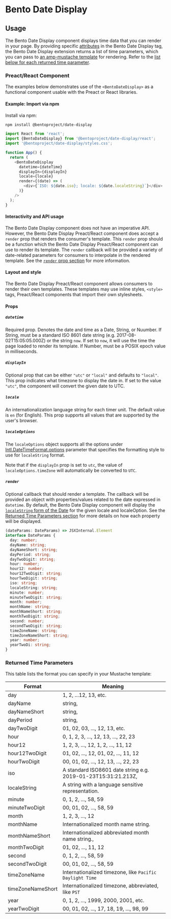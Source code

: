 # Bento Date Display

## Usage

The Bento Date Display component displays time data that you can render in your page. By providing specific [attributes](#attributes) in the
Bento Date Display tag, the Bento Date Display extension returns a list of time
parameters, which you can pass to
[an amp-mustache template](../../../../../extensions/amp-mustache/amp-mustache.md)
for rendering. Refer to the
[list below for each returned time parameter](#returned-time-parameters).

<!--
### Web Component

TODO(https://go.amp.dev/issue/36619): Restore this section. We don't include it because we don't support <template> in Bento Web Components yet.

An older version of this file contains the removed section, though it's incorrect:

https://github.com/ampproject/amphtml/blob/422d171e87571c4d125a2bf956e78e92444c10e8/extensions/amp-date-display/1.0/README.md
-->

### Preact/React Component

The examples below demonstrates use of the `<BentoDateDisplay>` as a functional component usable with the Preact or React libraries.

#### Example: Import via npm

Install via npm:

```sh
npm install @bentoproject/date-display
```

```javascript
import React from 'react';
import {BentoDateDisplay} from '@bentoproject/date-display/react';
import '@bentoproject/date-display/styles.css';

function App() {
  return (
    <BentoDateDisplay
      datetime={dateTime}
      displayIn={displayIn}
      locale={locale}
      render={(date) => (
        <div>{`ISO: ${date.iso}; locale: ${date.localeString}`}</div>
      )}
    />
  );
}
```

#### Interactivity and API usage

The Bento Date Display component does not have an imperative API. However, the Bento Date Display Preact/React component does accept a `render` prop that renders the consumer's template. This `render` prop should be a function which the Bento Date Display Preact/React component can use to render its template. The `render` callback will be provided a variety of date-related parameters for consumers to interpolate in the rendered template. See the [`render` prop section](#render) for more information.

#### Layout and style

The Bento Date Display Preact/React component allows consumers to render their own templates. These templates may use inline styles, `<style>` tags, Preact/React components that import their own stylesheets.

#### Props

##### `datetime`

Required prop. Denotes the date and time as a Date, String, or Nuumber. If String, must be a
standard ISO 8601 date string (e.g. 2017-08-02T15:05:05.000Z) or the string `now`. If set to `now`, it will use the time the page loaded to render its template. If Number, must be a POSIX epoch value in milliseconds.

##### `displayIn`

Optional prop that can be either `"utc"` or `"local"` and defaults to `"local"`. This prop indicates what timezone to display the date in. If set to the value `"utc"`, the component will convert the given date to UTC.

##### `locale`

An internationalization language string for each timer unit. The default value is `en` (for English). This prop supports all values that are supported by the user's browser.

##### `localeOptions`

The `localeOptions` object supports all the options under [Intl.DateTimeFormat.options](https://developer.mozilla.org/en-US/docs/Web/JavaScript/Reference/Global_Objects/Intl/DateTimeFormat/DateTimeFormat#parameters) parameter that specifies the formatting style to use for `localeString` format.

Note that if the `displayIn` prop is set to `utc`, the value of `localeOptions.timeZone` will automatically be converted to `UTC`.

##### `render`

Optional callback that should render a template. The callback will be provided an object with properties/values related to the date expressed in `datetime`.
By default, the Bento Date Display component will display the [`localeString` form of the Date](https://developer.mozilla.org/en-US/docs/Web/JavaScript/Reference/Global_Objects/Date/toLocaleString) for the given locale and localeOption.
See the [Returned Time Parameters section](#returned-time-parameters) for more details on how each property will be displayed.

```typescript
(dateParams: DateParams) => JSXInternal.Element
interface DateParams {
  day: number;
  dayName: string;
  dayNameShort: string;
  dayPeriod: string;
  dayTwoDigit: string;
  hour: number;
  hour12: number;
  hour12TwoDigit: string;
  hourTwoDigit: string;
  iso: string;
  localeString: string;
  minute: number;
  minuteTwoDigit: string;
  month: number;
  monthName: string;
  monthNameShort: string;
  monthTwoDigit: string;
  second: number;
  secondTwoDigit: string;
  timeZoneName: string;
  timeZoneNameShort: string;
  year: number;
  yearTwoDi: string;
}
```

### Returned Time Parameters

This table lists the format you can specify in your Mustache template:

| Format            | Meaning                                                       |
| ----------------- | ------------------------------------------------------------- |
| day               | 1, 2, ...12, 13, etc.                                         |
| dayName           | string,                                                       |
| dayNameShort      | string,                                                       |
| dayPeriod         | string,                                                       |
| dayTwoDigit       | 01, 02, 03, ..., 12, 13, etc.                                 |
| hour              | 0, 1, 2, 3, ..., 12, 13, ..., 22, 23                          |
| hour12            | 1, 2, 3, ..., 12, 1, 2, ..., 11, 12                           |
| hour12TwoDigit    | 01, 02, ..., 12, 01, 02, ..., 11, 12                          |
| hourTwoDigit      | 00, 01, 02, ..., 12, 13, ..., 22, 23                          |
| iso               | A standard ISO8601 date string e.g. 2019-01-23T15:31:21.213Z, |
| localeString      | A string with a language sensitive representation.            |
| minute            | 0, 1, 2, ..., 58, 59                                          |
| minuteTwoDigit    | 00, 01, 02, ..., 58, 59                                       |
| month             | 1, 2, 3, ..., 12                                              |
| monthName         | Internationalized month name string.                          |
| monthNameShort    | Internationalized abbreviated month name string.,             |
| monthTwoDigit     | 01, 02, ..., 11, 12                                           |
| second            | 0, 1, 2, ..., 58, 59                                          |
| secondTwoDigit    | 00, 01, 02, ..., 58, 59                                       |
| timeZoneName      | Internationalized timezone, like `Pacific Daylight Time`      |
| timeZoneNameShort | Internationalized timezone, abbreviated, like `PST`           |
| year              | 0, 1, 2, ..., 1999, 2000, 2001, etc.                          |
| yearTwoDigit      | 00, 01, 02, ..., 17, 18, 19, ..., 98, 99                      |
